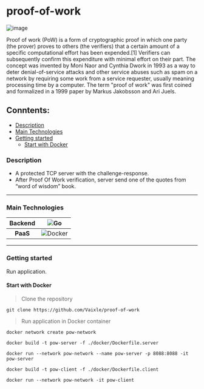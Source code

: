 # proof-of-work
![image](https://github.com/Vaixle/proof-of-work/assets/58184233/5e25f27c-a2a3-4a64-ac49-3318aa2bd84b)

Proof of work (PoW) is a form of cryptographic proof in which one party (the prover) proves to others (the verifiers) that a certain amount of a specific computational effort has been expended.[1] Verifiers can subsequently confirm this expenditure with minimal effort on their part. The concept was invented by Moni Naor and Cynthia Dwork in 1993 as a way to deter denial-of-service attacks and other service abuses such as spam on a network by requiring some work from a service requester, usually meaning processing time by a computer. The term "proof of work" was first coined and formalized in a 1999 paper by Markus Jakobsson and Ari Juels.

## Conntents:

- [Description](#Description)
- [Main Technologies](#Main-technologies)
- [Getting started](#Getting-started)
    - [Start with Docker](#Start-with-docker)



### Description
- A protected TCP server with the challenge-response.
- After Proof Of Work verification, server send one of the quotes from “word of wisdom” book.


---

### Main Technologies

| **Backend**  |                                                              ![Go](https://img.shields.io/badge/go-%2300ADD8.svg?style=for-the-badge&logo=go&logoColor=white)                                                              |
|:------------:|:--------------------------------------------------------------------------------------------------------------------------:|
| **PaaS**  |        ![Docker](https://img.shields.io/badge/docker-%230db7ed.svg?style=for-the-badge&logo=docker&logoColor=white)        |

---

### Getting started
Run application.

#### Start with Docker

> Clone the repository

```
git clone https://github.com/Vaixle/proof-of-work
```

> Run application in Docker container
```
docker network create pow-network 
```
```
docker build -t pow-server -f ./docker/Dockerfile.server
```
```
docker run --network pow-network --name pow-server -p 8088:8088 -it pow-server
```
```
docker build -t pow-client -f ./docker/Dockerfile.client 
```
```
docker run --network pow-network -it pow-client
```
